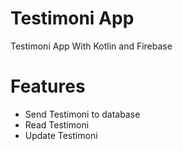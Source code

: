 # Testimoni App
Testimoni App With Kotlin and Firebase

# Features
- Send Testimoni to database
- Read Testimoni
- Update Testimoni
